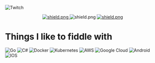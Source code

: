 ![Twitch](https://img.shields.io/badge/Twitch-9347FF?style=for-the-badge&logo=twitch&logoColor=white)

<div align=center>

  <a href="http://shuler.io/" target="_blank">
    <img src="https://img.shields.io/badge/Check%20out-My%20Website!-brightgreen" alt="shield.png">
  </a>

  <a>
    <img src="https://komarev.com/ghpvc/?username=Saberr43&color=red" alt="shield.png">
  </a>

  <a href="https://www.linkedin.com/in/wyatt-shuler-992730105/" target="_blank">
    <img src="https://img.shields.io/badge/Check%20out-My%20LinkedIn!-blue" alt="shield.png">
  </a>

</div>

# Things I like to fiddle with

  ![Go](https://img.shields.io/badge/go-%2300ADD8.svg?style=for-the-badge&logo=go&logoColor=white)
  ![C#](https://img.shields.io/badge/c%23-%23239120.svg?style=for-the-badge&logo=c-sharp&logoColor=white)
  ![Docker](https://img.shields.io/badge/docker-%230db7ed.svg?style=for-the-badge&logo=docker&logoColor=white)
  ![Kubernetes](https://img.shields.io/badge/kubernetes-%23326ce5.svg?style=for-the-badge&logo=kubernetes&logoColor=white)
  ![AWS](https://img.shields.io/badge/AWS-%23FF9900.svg?style=for-the-badge&logo=amazon-aws&logoColor=white)
  ![Google Cloud](https://img.shields.io/badge/GoogleCloud-%234285F4.svg?style=for-the-badge&logo=google-cloud&logoColor=white)
  ![Android](https://img.shields.io/badge/Android-3DDC84?style=for-the-badge&logo=android&logoColor=white)
  ![IOS](https://img.shields.io/badge/iOS-000000?style=for-the-badge&logo=ios&logoColor=white)

<!--
**Saberr43/Saberr43** is a ✨ _special_ ✨ repository because its `README.md` (this file) appears on your GitHub profile.

Here are some ideas to get you started:

- 🔭 I’m currently working on ...
- 🌱 I’m currently learning ...
- 👯 I’m looking to collaborate on ...
- 🤔 I’m looking for help with ...
- 💬 Ask me about ...
- 📫 How to reach me: ...
- 😄 Pronouns: ...
- ⚡ Fun fact: ...
-->
